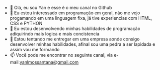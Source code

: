 - 👋 Olá, eu sou Yan e esse é o meu canal no Github
- 👀 Eu estou interessado em programação em geral, não me vejo progamando em uma linguagem fixa, já tive experiencias com HTML, CSS e PYTHON
- 🌱 Eu estou desenvolvendo minhas habilidades de programação adiquirindo mais logica e mais concistencia
- 💞️ Estou tentando me entregar em uma empresa aonde consigo desenvolver minhas habilidades, afinal sou uma pedra a ser lapidada e assim vou me formando
- 📫 Você pode me encontrar no seguinte canal, via e-mail:yanlmossantana@gmail.com
